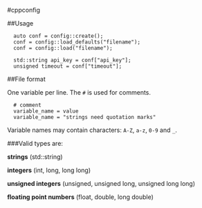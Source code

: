 #cppconfig

##Usage

```
  auto conf = config::create();
  conf = config::load_defaults("filename");
  conf = config::load("filename");
  
  std::string api_key = conf["api_key"];
  unsigned timeout = conf["timeout"];
```

##File format

One variable per line. The `#` is used for comments.

```
  # comment
  variable_name = value
  variable_name = "strings need quotation marks"
```

Variable names may contain characters: `A-Z`, `a-z`, `0-9` and `_`.

###Valid types are:

__strings__ (std::string)

__integers__ (int, long, long long)

__unsigned integers__ (unsigned, unsigned long, unsigned long long)

__floating point numbers__ (float, double, long double)

